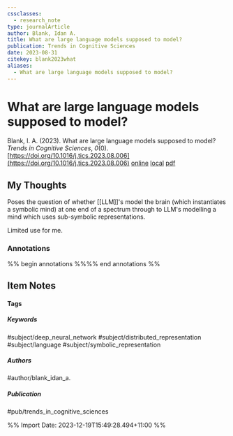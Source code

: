 ```yaml
---
cssclasses:
  - research_note
type: journalArticle
author: Blank, Idan A.
title: What are large language models supposed to model?
publication: Trends in Cognitive Sciences
date: 2023-08-31
citekey: blank2023what
aliases:
  - What are large language models supposed to model?
---
```


# What are large language models supposed to model?

Blank, I. A. (2023). What are large language models supposed to model? _Trends in Cognitive Sciences_, _0_(0). [https://doi.org/10.1016/j.tics.2023.08.006](https://doi.org/10.1016/j.tics.2023.08.006)
[online](http://zotero.org/users/local/kZl3QdXV/items/QY55WRCA) [local](zotero://select/library/items/QY55WRCA) [pdf](file:///home/gjc216/Zotero/storage/R88L6YCH/Blank%20-%202023%20-%20What%20are%20large%20language%20models%20supposed%20to%20model.pdf)
 
## My Thoughts

Poses the question of whether [[LLM]]'s model the brain (which instantiates a symbolic mind) at one end of a spectrum through to LLM's modelling a mind which uses sub-symbolic representations.

Limited use for me.
 
### Annotations

%% begin annotations %%%% end annotations %%

## Item Notes

#### Tags

##### Keywords

 #subject/deep_neural_network #subject/distributed_representation #subject/language #subject/symbolic_representation

##### Authors

#author/blank_idan_a.

##### Publication

#pub/trends_in_cognitive_sciences


%% Import Date: 2023-12-19T15:49:28.494+11:00 %%

